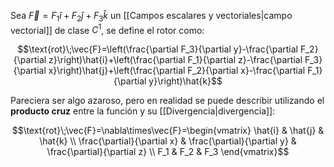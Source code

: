 
Sea $\vec{F}=F_1\hat{i}+F_2\hat{j}+F_3\hat{k}$ un [[Campos escalares y vectoriales|campo vectorial]] de clase $C^1$, se define el rotor como: 

$$\text{rot}\;\vec{F}=\left(\frac{\partial F_3}{\partial y}-\frac{\partial F_2}{\partial z}\right)\hat{i}+\left(\frac{\partial F_1}{\partial z}-\frac{\partial F_3}{\partial x}\right)\hat{j}+\left(\frac{\partial F_2}{\partial x}-\frac{\partial F_1}{\partial y}\right)\hat{k}$$

Pareciera ser algo azaroso, pero en realidad se puede describir utilizando el **producto cruz** entre la función y su [[Divergencia|divergencia]]:

$$\text{rot}\;\vec{F}=\nabla\times\vec{F}=\begin{vmatrix}
\hat{i} & \hat{j} & \hat{k} \\
\frac{\partial}{\partial x} & \frac{\partial}{\partial y} & \frac{\partial}{\partial z} \\
F_1 & F_2 & F_3
\end{vmatrix}$$